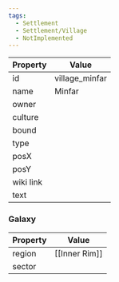 ```yaml
---
tags:
  - Settlement
  - Settlement/Village
  - NotImplemented
---
```


| Property  | Value          |
| --------- | -------------- |
| id        | village_minfar |
| name      | Minfar         |
| owner     |                |
| culture   |                |
| bound     |                |
| type      |                |
| posX      |                |
| posY      |                |
| wiki link |                |
| text      |                |

### Galaxy
| Property | Value         |
| -------- | ------------- |
| region   | [[Inner Rim]] |
| sector   |               |
